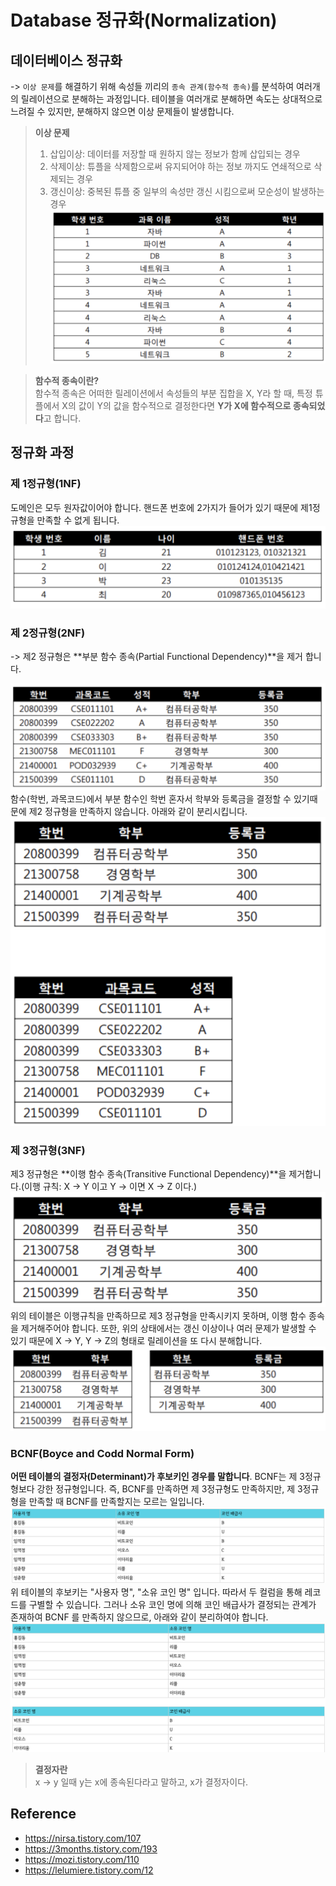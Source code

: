 # Database 정규화(Normalization)
## 데이터베이스 정규화
-> `이상 문제`를 해결하기 위해 속성들 끼리의 `종속 관계(함수적 종속)`를 분석하여 여러개의 릴레이션으로 분해하는 과정입니다. 테이블을 여러개로 분해하면 속도는 상대적으로 느려질 수 있지만, 분해하지 않으면 이상 문제들이 발생합니다.

> **이상 문제**  
> 1. 삽입이상: 데이터를 저장할 때 원하지 않는 정보가 함께 삽입되는 경우  
> 2. 삭제이상: 튜플을 삭제함으로써 유지되어야 하는 정보 까지도 연쇄적으로 삭제되는 경우  
> 3. 갱신이상: 중복된 튜플 중 일부의 속성만 갱신 시킴으로써 모순성이 발생하는 경우   
![](img/Screen%20Shot%202021-04-11%20at%203.41.46%20PM.png)

> **함수적 종속이란?**  
> 함수적 종속은 어떠한 릴레이션에서 속성들의 부분 집합을 X, Y라 할 때, 특정 튜플에서 X의 값이 Y의 값을 함수적으로 결정한다면 **Y가 X에 함수적으로 종속되었다**고 합니다.  

## 정규화 과정
### 제 1정규형(1NF)
도메인은 모두 원자값이어야 합니다. 핸드폰 번호에 2가지가 들어가 있기 때문에 제1정규형을 만족할 수 없게 됩니다.
![](img/Screen%20Shot%202021-04-11%20at%203.45.59%20PM.png)

### 제 2정규형(2NF)
-> 제2 정규형은 **부분 함수 종속(Partial Functional Dependency)**을 제거 합니다.

![](img/Screen%20Shot%202021-04-11%20at%203.48.29%20PM.png)
함수(학번, 과목코드)에서 부분 함수인 학번 혼자서 학부와 등록금을 결정할 수 있기때문에 제2 정규형을 만족하지 않습니다. 아래와 같이 분리시킵니다.
![](img/Screen%20Shot%202021-04-11%20at%203.51.57%20PM.png)

### 제 3정규형(3NF)
제3 정규형은 **이행 함수 종속(Transitive Functional Dependency)**을 제거합니다.(이행 규칙: X -> Y 이고 Y -> 이면 X -> Z 이다.)
![](img/Screen%20Shot%202021-04-11%20at%203.56.18%20PM.png)
위의 테이블은 이행규칙을 만족하므로 제3 정규형을 만족시키지 못하며, 이행 함수 종속을 제거해주어야 합니다. 또한, 위의 상태에서는 갱신 이상이나 여러 문제가 발생할 수 있기 때문에 X -> Y, Y -> Z의 형태로 릴레이션을 또 다시 분해합니다.
![](img/Screen%20Shot%202021-04-11%20at%203.56.30%20PM.png)

### BCNF(Boyce and Codd Normal Form)
**어떤 테이블의 결정자(Determinant)가 후보키인 경우를 말합니다**. BCNF는 제 3정규형보다 강한 정규형입니다. 즉, BCNF를 만족하면 제 3정규형도 만족하지만, 제 3정규형을 만족할 때 BCNF를 만족할지는 모르는 일입니다.
![](img/Screen%20Shot%202021-04-16%20at%209.27.03%20PM.png)
위 테이블의 후보키는 "사용자 명", "소유 코인 명" 입니다. 따라서 두 컬럼을 통해 레코드를 구별할 수 있습니다.
그러나 소유 코인 명에 의해 코인 배급사가 결정되는 관계가 존재하여 BCNF 를 만족하지 않으므로, 아래와 같이 분리하여야 합니다.
![](img/Screen%20Shot%202021-04-16%20at%209.27.51%20PM.png)

> **결정자란**  
> x -> y 일때 y는 x에 종속된다라고 말하고, x가 결정자이다.  

## Reference
* https://nirsa.tistory.com/107
* https://3months.tistory.com/193
* https://mozi.tistory.com/110
* https://lelumiere.tistory.com/12

